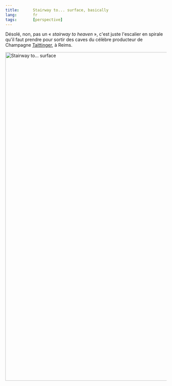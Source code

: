 ```yaml
--- 
title:      Stairway to... surface, basically 
lang:       fr 
tags:       [perspective]
---
```


Désolé, non, pas un « *stairway to heaven* », c'est juste l'escalier en spirale qu'il faut prendre pour sortir des caves du célèbre producteur de Champagne [Taittinger](http://www.taittinger.fr/), à Reims.

<a data-flickr-embed="true"  href="https://www.flickr.com/photos/nicolas-hoizey/2574212677" title="Stairway to... surface"><img src="https://farm4.staticflickr.com/3021/2574212677_980d81b502_b.jpg" width="1024" height="1024" alt="Stairway to... surface"></a><script async src="//embedr.flickr.com/assets/client-code.js" charset="utf-8"></script>
